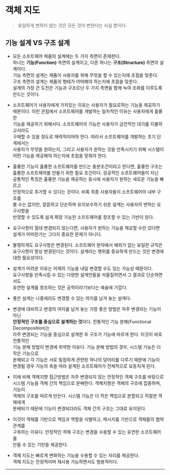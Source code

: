 # 객체 지도

> 유일하게 변하지 않는 것은 모든 것이 변한다는 사실 뿐이다.

<h2>기능 설계 VS 구조 설계</h2>

- 모든 소프트웨어 제품의 설계에는 두 가지 측면이 존재한다.  
  하나는 **기능(Function)** 측면의 설계이고, 다른 하나는 **구조(Structure)** 측면의 설계이다.  
  기능 측면의 설계는 제품이 사용자를 위해 무엇을 할 수 있는지에 초점을 맞춘다.  
  구조 측면의 설계는 제품의 형태가 어떠해야 하는지에 초점을 맞춘다.  
  설계의 가장 큰 도전은 기능과 구조르난 두 가지 측면을 함께 녹여 조화를 이루도록  
  만드는 것이다.

- 소프트웨어가 사용자에게 가치있는 이유는 사용자가 필요로하는 기능을 제공하기  
  때문이다. 이런 관점에서 소프트웨어를 개발하는 일차적인 이유는 사용자에게 훌륭한  
  기능을 제공하기 위해서다. 소프트웨어의 기능은 사용자가 금전적인 대가를 지불하고서라도  
  구매할 수 있을 정도로 매력적이어야 한다. 따라서 소프트웨어를 개발하는 초기 단계에서는  
  사용자가 무엇을 원하는지, 그리고 사용자가 원하는 것을 만족시키기 위해 시스템이  
  어떤 기능을 제공해야 하는지에 초점을 맞춰야 한다.

- 훌륭한 기능이 훌륭한 소프트웨어를 만드는 충분조건이라고 한다면, 훌륭한 구조는  
  훌륭한 소프트웨어를 만들기 위한 필요 조건이다. 성공적인 소프트웨어들이 지닌  
  공통적인 특징은 훌륭한 기능을 제공하는 동시에 사용자가 원하는 새로운 기능을 빠르고  
  안정적으로 추가할 수 있다는 것이다. 비록 최종 사용자들이 소프트웨어의 내부 구조를  
  볼 수는 없지만, 깔끔하고 단순하며 유지보수하기 쉬운 설계는 사용자의 변하는 요구사항을  
  반영할 수 있도록 쉽게 확장 가능한 소프트웨어를 창조할 수 있는 기반이 된다.

- 요구사항이 절대 변경되지 않는다면, 사용자가 원하는 기능을 제공할 수만 있다면  
  설계가 어떠한가는 그다지 중요한 문제가 아니다.

- 불행하게도 요구사항은 변경된다. 소프트웨어 분야에서 예외가 없는 유일한 규칙은  
  요구사항이 항상 변경된다는 것이다. 설계라는 행위를 중요하게 만드는 것은 변경에  
  대한 필요성이다.

- 설계가 어려운 이유는 어제의 기능을 내일 변경할 수도 있는 가능성 때문이다.  
  요구사항을 만족시킬 수 있는 다양한 설계안들을 저울질하면서 그 결과로 단순하면서도  
  유연한 설계를 창조하는 것은 공학이라기보다는 예술에 가깝다.

- 좋은 설계는 나중에라도 변경할 수 있는 여지를 남겨 놓는 설계다.

- 변경에 대비하고 변경의 여지를 남겨 놓는 가장 좋은 방법은 자주 변경되는 기능이 아닌  
  **안정적인 구조를 중심으로 설계하는 것**이다. 전통적인 기능 분해(Functional Decomposition)는  
  자주 변경되는 기능을 중심으로 설계한 후 구조가 기능에 따르게 한다. 이것이 바로 전통적인  
  기능 분해 방법이 변경에 취약한 이유다. 기능 분해 방법의 경우, 시스템 기능은 더 작은 기능으로  
  분해되고 각 기능은 서로 밀접하게 관련된 하나의 덩어리를 다루기 때문에 기능이  
  변경될 경우 기능의 축을 따라 설계된 소프트웨어가 전체적으로 요동치게 된다.

- 이에 비해 객체지향 접근방법은 자주 변경되지 않는 안정적인 객체 구조를 바탕으로  
  시스템 기능을 객체 간의 책임으로 분배한다. 객체지향은 객체의 구조에 집중하며, 기능이  
  객체의 구조를 따르게 만든다. 시스템 기능은 더 작은 책임으로 분할되고 적절한 객체에게  
  분배되기 때문에 기능이 변경되더라도 객체 간의 구조는 그대로 유지된다.

- 이것이 객체를 기반으로 책임과 역할을 식별하고, 메시지를 기반으로 객체들의 협력 관계를  
  구축하는 이유다. 안정적인 객체 구조는 변경을 수용할 수 있는 유연한 소프트웨어를  
  만들 수 있는 기반을 제공한다.

- 객체 지도는 빠르게 변화하는 기능을 수용할 수 있는 자리를 제공한다.  
  객체 지도는 안정적이며 재사용 가능하면서도 범용적이다.

<hr/>
